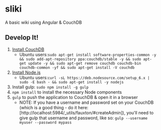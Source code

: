 # sliki

A basic wiki using Angular & CouchDB

## Develop It!

1. [Install CouchDB](http://docs.couchdb.org/en/1.6.1/install/index.html)
    + Ubuntu users:`sudo apt-get install software-properties-common -y && sudo add-apt-repository ppa:couchdb/stable -y && sudo apt-get update -y && sudo apt-get remove couchdb couchdb-bin couchdb-common -yf && sudo apt-get install -V couchdb`
2. [Install Node.js](https://nodejs.org/en/download/)
    + Ubuntu users:`curl -sL https://deb.nodesource.com/setup_6.x | sudo -E bash - && sudo apt-get install -y nodejs`
3. Install gulp: `sudo npm install -g gulp`
4. `npm install` to install the necessary Node components
5. `gulp` to push the application to CouchDB & open it in a browser
    + NOTE: If you have a username and password set on your CouchDB (which is a good thing - do it here: [http://localhost:5984/_utils/fauxton/#createAdmin]), you'll need to give gulp that username and password, like so: `gulp --username myuser --password mypass`
